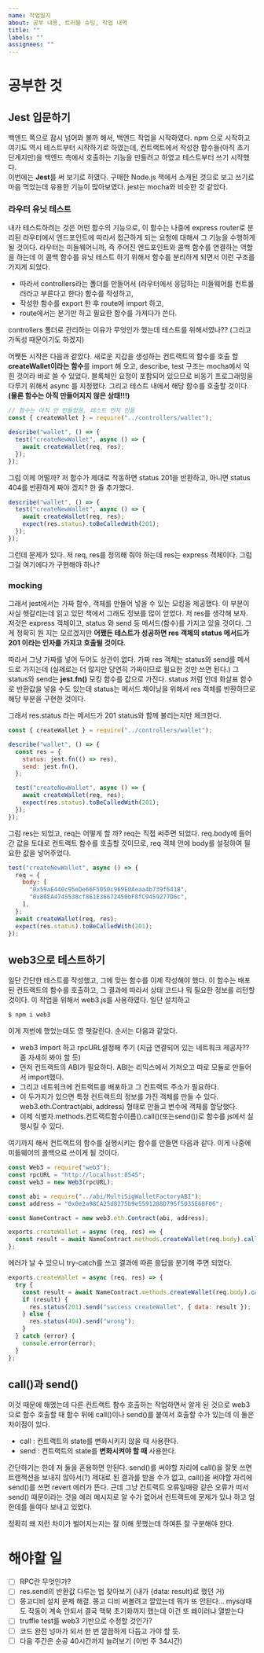 ```yaml
---
name: 작업일지
about: 공부 내용, 트러블 슈팅, 작업 내역
title: ""
labels: ""
assignees: ""
---
```


# 공부한 것

## Jest 입문하기

백엔드 쪽으로 잠시 넘어와 볼까 해서, 백엔드 작업을 시작하였다. npm 으로 시작하고 여기도 역시 테스트부터 시작하기로 하였는데, 컨트랙트에서 작성한 함수들(아직 초기 단계지만)을 백엔드 측에서 호출하는 기능을 만들려고 하였고 테스트부터 쓰기 시작했다.  
이번에는 **Jest**를 써 보기로 하였다. 구매한 Node.js 책에서 소개된 것으로 보고 쓰기로 마음 먹었는데 유용한 기능이 많아보였다. jest는 mocha와 비슷한 것 같았다.

### 라우터 유닛 테스트

내가 테스트하려는 것은 어떤 함수의 기능으로, 이 함수는 나중에 express router로 분리된 라우터에서 엔드포인트에 따라서 접근하게 되는 요청에 대해서 그 기능을 수행하게 될 것이다. 라우터는 미들웨어니까, 즉 주어진 엔드포인트와 콜백 함수를 연결하는 역할을 하는데 이 콜백 함수를 유닛 테스트 하기 위해서 함수를 분리하게 되면서 이런 구조를 가지게 되었다.

- 따라서 controllers라는 폴더를 만들어서 (라우터에서 응답하는 미들웨어를 컨트롤러라고 부른다고 한다) 함수를 작성하고,
- 작성한 함수를 export 한 후 route에 import 하고,
- route에서는 분기만 하고 필요한 함수를 가져다가 쓴다.

controllers 폴더로 관리하는 이유가 무엇인가 했는데 테스트를 위해서였나?? (그리고 가독성 때문이기도 하겠지)

어쨋든 시작은 다음과 같았다. 새로운 지갑을 생성하는 컨트랙트의 함수를 호출 할 **createWallet이라는 함수**를 import 해 오고, describe, test 구조는 mocha에서 익힌 것이라 바로 쓸 수 있었다. 블록체인 요청이 포함되어 있으므로 비동기 프로그래밍을 다루기 위해서 async 를 지정했다. 그리고 테스트 내에서 해당 함수를 호출할 것이다. **(물론 함수는 아직 만들어지지 않은 상태!!!)**

```js
// 함수는 아직 안 만들었음, 테스트 먼저 만듦
const { createWallet } = require("../controllers/wallet");

describe("wallet", () => {
  test("createNewWallet", async () => {
    await createWallet(req, res);
  });
});
```

그럼 이제 어떨까? 저 함수가 제대로 작동하면 status 201을 반환하고, 아니면 status 404를 반환하게 짜야 겠지? 한 줄 추가했다.

```js
describe("wallet", () => {
  test("createNewWallet", async () => {
    await createWallet(req, res);
    expect(res.status).toBeCalledWith(201);
  });
});
```

그런데 문제가 있다. 저 req, res를 정의해 줘야 하는데 res는 express 객체이다. 그럼 그걸 여기에다가 구현해야 하나?

### mocking

그래서 jest에서는 가짜 함수, 객체를 만들어 넣을 수 있는 모킹을 제공했다. 이 부분이 사실 헷갈리는데 읽고 있던 책에서 그래도 정보를 많이 얻었다. 저 res를 생각해 보자. 저것은 express 객체이고, status 와 send 등 메서드(함수)를 가지고 있을 것이다. 그게 정확히 뭔 지는 모르겠지만 **어쨌든 테스트가 성공하면 res 객체의 status 메서드가 201 이라는 인자를 가지고 호출될 것이다.**

따라서 그냥 가짜를 넣어 두어도 상관이 없다. 가짜 res 객체는 status와 send를 메서드로 가지는데 (실제로는 더 많지만 당연히 가짜이므로 필요한 것만 쓰면 된다.) 그 status와 send는 **jest.fn()** 모킹 함수를 값으로 가진다. status 처럼 안데 화살표 함수로 반환값을 넣을 수도 있는데 status는 메서드 체이닝을 위해서 res 객체를 반환하므로 해당 부분을 구현한 것이다.

그래서 res.status 라는 메서드가 201 status와 함께 불리는지만 체크한다.

```js
const { createWallet } = require("../controllers/wallet");

describe("wallet", () => {
  const res = {
    status: jest.fn(() => res),
    send: jest.fn(),
  };

  test("createNewWallet", async () => {
    await createWallet(req, res);
    expect(res.status).toBeCalledWith(201);
  });
});
```

그럼 res는 되었고, req는 어떻게 할 까? req는 직접 써주면 되었다. req.body에 들어간 값을 토대로 컨트랙트 함수를 호출할 것이므로, req 객체 안에 body를 설정하여 필요한 값을 넣어주었다.

```js
test("createNewWallet", async () => {
  req = {
    body: [
      "0x59aE440c95eDe66F5050c969E0Aeaa4b739f6418",
      "0x80EA4745538cf861E36672450bF8fC9459277D6c",
    ],
  };
  await createWallet(req, res);
  expect(res.status).toBeCalledWith(201);
});
```

## web3으로 테스트하기

일단 간단한 테스트를 작성했고, 그에 맞는 함수를 이제 작성해야 했다. 이 함수는 배포된 컨트랙트의 함수를 호출하고, 그 결과에 따라서 상태 코드나 뭐 필요한 정보를 리턴할 것이다. 이 작업을 위해서 web3.js를 사용하였다. 일단 설치하고

```bash
$ npm i web3
```

이게 저번에 했었는데도 영 헷갈린다. 순서는 다음과 같았다.

- web3 import 하고 rpcURL설정해 주기 (지금 연결되어 있는 네트워크 제공자?? 좀 자세히 봐야 할 듯)
- 먼저 컨트랙트의 ABI가 필요하다. ABI는 리믹스에서 가져오고 따로 모듈로 만들어서 import했다.
- 그리고 네트워크에 컨트랙트를 배포하고 그 컨트랙트 주소가 필요하다.
- 이 두가지가 있으면 특정 컨트랙트의 정보를 가진 객체를 만들 수 있다. web3.eth.Contract(abi, address) 형태로 만들고 변수에 객체를 할당했다.
- 이제 식별자.methods.컨트랙트함수이름().call()(또는send())로 함수를 js에서 실행시킬 수 있다.

여기까지 해서 컨트랙트의 함수를 실행시키는 함수를 만들면 다음과 같다. 이게 나중에 미들웨어의 콜백으로 쓰이게 될 것이다.

```js
const Web3 = require("web3");
const rpcURL = "http://localhost:8545";
const web3 = new Web3(rpcURL);

const abi = require("../abi/MultiSigWalletFactoryABI");
const address = "0x0e2a98CA25d8275b9e5591288D795f5035E6BF06";

const NameContract = new web3.eth.Contract(abi, address);

exports.createWallet = async (req, res) => {
  const result = await NameContract.methods.createWallet(req.body).call(); // 컨트랙트의 createWallet
};
```

에러가 날 수 있으니 try-catch를 쓰고 결과에 따른 응답을 분기해 주면 되었다.

```js
exports.createWallet = async (req, res) => {
  try {
    const result = await NameContract.methods.createWallet(req.body).call();
    if (result) {
      res.status(201).send("success createWallet", { data: result });
    } else {
      res.status(404).send("wrong");
    }
  } catch (error) {
    console.error(error);
  }
};
```

## call()과 send()

이것 때문에 해멨는데 다른 컨트랙트 함수 호출하는 작업하면서 알게 된 것으로 web3으로 함수 호출할 때 함수 뒤에 call()이나 send()를 붙여서 호출할 수가 있는데 이 둘은 차이점이 있다.

- call : 컨트랙트의 state를 변화시키지 않을 때 사용한다.
- send : 컨트랙트의 state를 **변화시켜야 할 때** 사용한다.

간단하기는 한데 저 둘을 혼용하면 안된다. send()를 써야할 자리에 call()을 잘못 쓰면 트랜잭션을 보내지 않아서(?) 제대로 된 결과를 받을 수가 없고, call()을 써야할 자리에 send()를 쓰면 revert 에러가 뜬다. 근데 그냥 컨트랙트 오류일때랑 같은 오류가 떠서 send() 때문이라는 것을 에러 메시지로 알 수가 없어서 컨트랙트에 문제가 있나 하고 엄한데를 들여다 보내고 있었다.

정확히 왜 저런 차이가 벌어지는지는 잘 이해 못했는데 하여튼 잘 구분해야 한다.

# 해야할 일

- [ ] RPC란 무엇인가?
- [ ] res.send의 반환값 다루는 법 찾아보기 (내가 {data: result}로 했던 거)
- [ ] 몽고디비 설치 문제 해결. 몽고 디비 써볼려고 깔았는데 뭐가 또 안된다... mysql때도 작동이 계속 안되서 결국 맥북 초기화까지 했는데 이건 또 왜이러냐 열받는다
- [ ] truffle test를 web3 기반으로 수정할 것인가?
- [ ] 코드 완전 넝마가 되서 한 번 깔끔하게 다듬고 가야 할 듯.
- [ ] 다음 주간은 순공 40시간까지 늘려보기 (이번 주 34시간)
